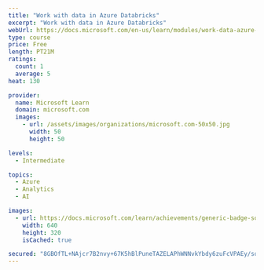 ```yaml
---
title: "Work with data in Azure Databricks"
excerpt: "Work with data in Azure Databricks"
webUrl: https://docs.microsoft.com/en-us/learn/modules/work-data-azure-databricks/
type: course
price: Free
length: PT21M
ratings:
  count: 1
  average: 5
heat: 130

provider:
  name: Microsoft Learn
  domain: microsoft.com
  images:
    - url: /assets/images/organizations/microsoft.com-50x50.jpg
      width: 50
      height: 50

levels:
  - Intermediate

topics:
  - Azure
  - Analytics
  - AI

images:
  - url: https://docs.microsoft.com/learn/achievements/generic-badge-social.png
    width: 640
    height: 320
    isCached: true

secured: "8GBOfTL+NAjcr7B2nvy+67K5hBlPuneTAZELAPhWNNvkYbdy6zuFcVPAEy/sqKOyhhDO44rrUs+YBZ1qphF4N+anpJP1BNpPfl4joXjc2waWgUUeFhL0ihSPy2kwQJdf2JQfoZcNOcO1tg6TXIaD2k5I4fJsfj/EseIYaAMVoMpj4qlrRgq60jTSxEzQDtrFNUK5Gilx7QjtEqgtC9MXVsrA08XQ0Td7DtU3FbKxf2OQE9ScU6OjEA1KGewYd0Z/nRU4MF6A1lVyHuTIMNu98SQLhkhhiqF/eFUwAb1z3Nk/or/tX2YIH0OWhvsoqeGtAc1E2EzY2E5YIZJ0BBCQvj99hf1sjqTaPHigKwhtbo8gCjbJA7CMImGXC9IQ8fXu;kbhUMU/uJYyWO83N3OCIlQ=="
---
```


